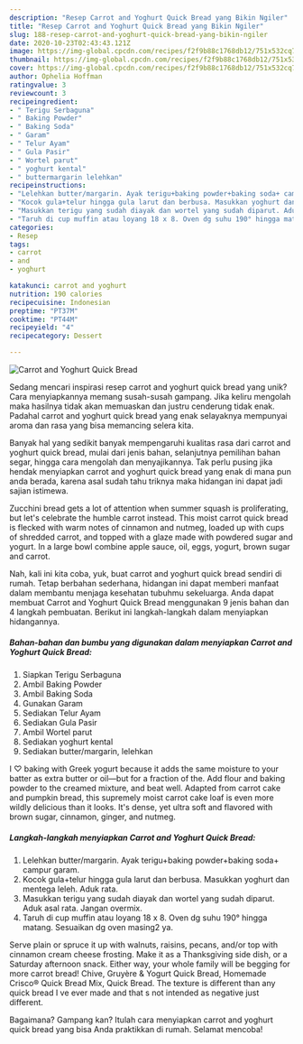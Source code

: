 ```yaml
---
description: "Resep Carrot and Yoghurt Quick Bread yang Bikin Ngiler"
title: "Resep Carrot and Yoghurt Quick Bread yang Bikin Ngiler"
slug: 188-resep-carrot-and-yoghurt-quick-bread-yang-bikin-ngiler
date: 2020-10-23T02:43:43.121Z
image: https://img-global.cpcdn.com/recipes/f2f9b88c1768db12/751x532cq70/carrot-and-yoghurt-quick-bread-foto-resep-utama.jpg
thumbnail: https://img-global.cpcdn.com/recipes/f2f9b88c1768db12/751x532cq70/carrot-and-yoghurt-quick-bread-foto-resep-utama.jpg
cover: https://img-global.cpcdn.com/recipes/f2f9b88c1768db12/751x532cq70/carrot-and-yoghurt-quick-bread-foto-resep-utama.jpg
author: Ophelia Hoffman
ratingvalue: 3
reviewcount: 3
recipeingredient:
- " Terigu Serbaguna"
- " Baking Powder"
- " Baking Soda"
- " Garam"
- " Telur Ayam"
- " Gula Pasir"
- " Wortel parut"
- " yoghurt kental"
- " buttermargarin lelehkan"
recipeinstructions:
- "Lelehkan butter/margarin. Ayak terigu+baking powder+baking soda+ campur garam."
- "Kocok gula+telur hingga gula larut dan berbusa. Masukkan yoghurt dan mentega leleh. Aduk rata."
- "Masukkan terigu yang sudah diayak dan wortel yang sudah diparut. Aduk asal rata. Jangan overmix."
- "Taruh di cup muffin atau loyang 18 x 8. Oven dg suhu 190° hingga matang. Sesuaikan dg oven masing2 ya."
categories:
- Resep
tags:
- carrot
- and
- yoghurt

katakunci: carrot and yoghurt 
nutrition: 190 calories
recipecuisine: Indonesian
preptime: "PT37M"
cooktime: "PT44M"
recipeyield: "4"
recipecategory: Dessert

---
```



![Carrot and Yoghurt Quick Bread](https://img-global.cpcdn.com/recipes/f2f9b88c1768db12/751x532cq70/carrot-and-yoghurt-quick-bread-foto-resep-utama.jpg)

Sedang mencari inspirasi resep carrot and yoghurt quick bread yang unik? Cara menyiapkannya memang susah-susah gampang. Jika keliru mengolah maka hasilnya tidak akan memuaskan dan justru cenderung tidak enak. Padahal carrot and yoghurt quick bread yang enak selayaknya mempunyai aroma dan rasa yang bisa memancing selera kita.

Banyak hal yang sedikit banyak mempengaruhi kualitas rasa dari carrot and yoghurt quick bread, mulai dari jenis bahan, selanjutnya pemilihan bahan segar, hingga cara mengolah dan menyajikannya. Tak perlu pusing jika hendak menyiapkan carrot and yoghurt quick bread yang enak di mana pun anda berada, karena asal sudah tahu triknya maka hidangan ini dapat jadi sajian istimewa.

Zucchini bread gets a lot of attention when summer squash is proliferating, but let&#39;s celebrate the humble carrot instead. This moist carrot quick bread is flecked with warm notes of cinnamon and nutmeg, loaded up with cups of shredded carrot, and topped with a glaze made with powdered sugar and yogurt. In a large bowl combine apple sauce, oil, eggs, yogurt, brown sugar and carrot.


Nah, kali ini kita coba, yuk, buat carrot and yoghurt quick bread sendiri di rumah. Tetap berbahan sederhana, hidangan ini dapat memberi manfaat dalam membantu menjaga kesehatan tubuhmu sekeluarga. Anda dapat membuat Carrot and Yoghurt Quick Bread menggunakan 9 jenis bahan dan 4 langkah pembuatan. Berikut ini langkah-langkah dalam menyiapkan hidangannya.

<!--inarticleads1-->

##### Bahan-bahan dan bumbu yang digunakan dalam menyiapkan Carrot and Yoghurt Quick Bread:

1. Siapkan  Terigu Serbaguna
1. Ambil  Baking Powder
1. Ambil  Baking Soda
1. Gunakan  Garam
1. Sediakan  Telur Ayam
1. Sediakan  Gula Pasir
1. Ambil  Wortel parut
1. Sediakan  yoghurt kental
1. Sediakan  butter/margarin, lelehkan


I ♡ baking with Greek yogurt because it adds the same moisture to your batter as extra butter or oil—but for a fraction of the. Add flour and baking powder to the creamed mixture, and beat well. Adapted from carrot cake and pumpkin bread, this supremely moist carrot cake loaf is even more wildly delicious than it looks. It&#39;s dense, yet ultra soft and flavored with brown sugar, cinnamon, ginger, and nutmeg. 

<!--inarticleads2-->

##### Langkah-langkah menyiapkan Carrot and Yoghurt Quick Bread:

1. Lelehkan butter/margarin. Ayak terigu+baking powder+baking soda+ campur garam.
1. Kocok gula+telur hingga gula larut dan berbusa. Masukkan yoghurt dan mentega leleh. Aduk rata.
1. Masukkan terigu yang sudah diayak dan wortel yang sudah diparut. Aduk asal rata. Jangan overmix.
1. Taruh di cup muffin atau loyang 18 x 8. Oven dg suhu 190° hingga matang. Sesuaikan dg oven masing2 ya.


Serve plain or spruce it up with walnuts, raisins, pecans, and/or top with cinnamon cream cheese frosting. Make it as a Thanksgiving side dish, or a Saturday afternoon snack. Either way, your whole family will be begging for more carrot bread! Chive, Gruyère &amp; Yogurt Quick Bread, Homemade Crisco® Quick Bread Mix, Quick Bread. The texture is different than any quick bread I ve ever made and that s not intended as negative just different. 

Bagaimana? Gampang kan? Itulah cara menyiapkan carrot and yoghurt quick bread yang bisa Anda praktikkan di rumah. Selamat mencoba!

